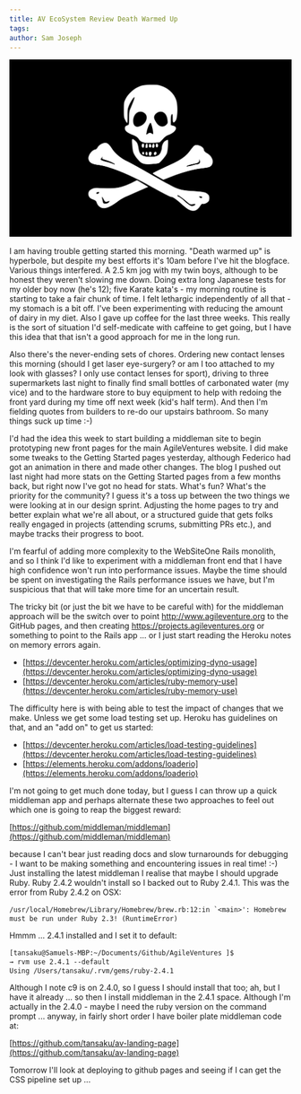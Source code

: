 ```yaml
---
title: AV EcoSystem Review Death Warmed Up
tags: 
author: Sam Joseph
---
```


![death](../images/death.png)

I am having trouble getting started this morning.  "Death warmed up" is hyperbole, but despite my best efforts it's 10am before I've hit the blogface.  Various things interfered.  A 2.5 km jog with my twin boys, although to be honest they weren't slowing me down.  Doing extra long Japanese tests for my older boy now (he's 12); five Karate kata's - my morning routine is starting to take a fair chunk of time.  I felt lethargic independently of all that - my stomach is a bit off.  I've been experimenting with reducing the amount of dairy in my diet.  Also I gave up coffee for the last three weeks.  This really is the sort of situation I'd self-medicate with caffeine to get going, but I have this idea that that isn't a good approach for me in the long run.

Also there's the never-ending sets of chores.  Ordering new contact lenses this morning (should I get laser eye-surgery? or am I too attached to my look with glasses? I only use contact lenses for sport), driving to three supermarkets last night to finally find small bottles of carbonated water (my vice) and to the hardware store to buy equipment to help with redoing the front yard during my time off next week (kid's half term).  And then I'm fielding quotes from builders to re-do our upstairs bathroom.  So many things suck up time :-)

I'd had the idea this week to start building a middleman site to begin prototyping new front pages for the main AgileVentures website.  I did make some tweaks to the Getting Started pages yesterday, although Federico had got an animation in there and made other changes.  The blog I pushed out last night had more stats on the Getting Started pages from a few months back, but right now I've got no head for stats.  What's fun?  What's the priority for the community?  I guess it's a toss up between the two things we were looking at in our design sprint.  Adjusting the home pages to try and better explain what we're all about, or a structured guide that gets folks really engaged in projects (attending scrums, submitting PRs etc.), and maybe tracks their progress to boot.

I'm fearful of adding more complexity to the WebSiteOne Rails monolith, and so I think I'd like to experiment with a middleman front end that I have high confidence won't run into performance issues.  Maybe the time should be spent on investigating the Rails performance issues we have, but I'm suspicious that that will take more time for an uncertain result.

The tricky bit (or just the bit we have to be careful with) for the middleman approach will be the switch over to point http://www.agileventure.org to the GitHub pages, and then creating https://projects.agileventures.org or something to point to the Rails app ... or I just start reading the Heroku notes on memory errors again.

* [https://devcenter.heroku.com/articles/optimizing-dyno-usage](https://devcenter.heroku.com/articles/optimizing-dyno-usage)
* [https://devcenter.heroku.com/articles/ruby-memory-use](https://devcenter.heroku.com/articles/ruby-memory-use)

The difficulty here is with being able to test the impact of changes that we make.  Unless we get some load testing set up.  Heroku has guidelines on that, and an "add on" to get us started:

* [https://devcenter.heroku.com/articles/load-testing-guidelines](https://devcenter.heroku.com/articles/load-testing-guidelines)
* [https://elements.heroku.com/addons/loaderio](https://elements.heroku.com/addons/loaderio)

I'm not going to get much done today, but I guess I can throw up a quick middleman app and perhaps alternate these two approaches to feel out which one is going to reap the biggest reward:

[https://github.com/middleman/middleman](https://github.com/middleman/middleman)

because I can't bear just reading docs and slow turnarounds for debugging - I want to be making something and encountering issues in real time! :-) Just installing the latest middleman I realise that maybe I should upgrade Ruby.  Ruby 2.4.2 wouldn't install so I backed out to Ruby 2.4.1.  This was the error from Ruby 2.4.2 on OSX:

```
/usr/local/Homebrew/Library/Homebrew/brew.rb:12:in `<main>': Homebrew must be run under Ruby 2.3! (RuntimeError)
```

Hmmm ... 2.4.1 installed and I set it to default:

```
[tansaku@Samuels-MBP:~/Documents/Github/AgileVentures ]$ 
→ rvm use 2.4.1 --default
Using /Users/tansaku/.rvm/gems/ruby-2.4.1
```

Although I note c9 is on 2.4.0, so I guess I should install that too; ah, but I have it already ... so then I install middleman in the 2.4.1 space.  Although I'm actually in the 2.4.0 - maybe I need the ruby version on the command prompt ... anyway, in fairly short order I have boiler plate middleman code at:

[https://github.com/tansaku/av-landing-page](https://github.com/tansaku/av-landing-page)

Tomorrow I'll look at deploying to github pages and seeing if I can get the CSS pipeline set up ...



